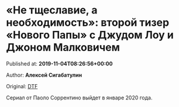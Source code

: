 
# «Не тщеславие, а необходимость»: второй тизер «Нового Папы» с Джудом Лоу и Джоном Малковичем

Published at: **2019-11-04T08:26:56+00:00**

Author: **Алексей Сигабатулин**

Original: [DTF](https://dtf.ru/cinema/79392-ne-tshcheslavie-a-neobhodimost-vtoroy-tizer-novogo-papy-s-dzhudom-lou-i-dzhonom-malkovichem)

Сериал от Паоло Соррентино выйдет в январе 2020 года.
